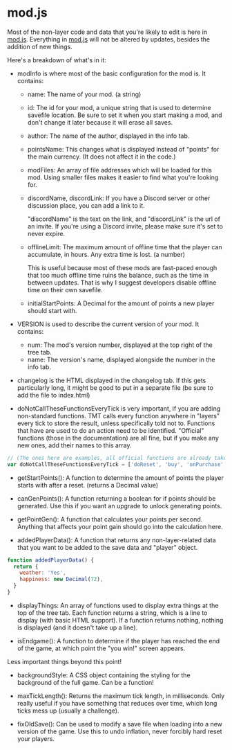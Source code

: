 # mod.js

Most of the non-layer code and data that you're likely to edit is here in [mod.js](/js/mod.js).
Everything in [mod.js](/js/mod.js) will not be altered by updates, besides the addition of new things.

Here's a breakdown of what's in it:

- modInfo is where most of the basic configuration for the mod is. It contains:

  - name: The name of your mod. (a string)
  - id: The id for your mod, a unique string that is used to determine savefile location. Be sure to set it when you start making a mod, and don't change it later because it will erase all saves.
  - author: The name of the author, displayed in the info tab.
  - pointsName: This changes what is displayed instead of "points" for the main currency. (It does not affect it in the code.)
  - modFiles: An array of file addresses which will be loaded for this mod. Using smaller files makes it easier to find what you're looking for.
  - discordName, discordLink: If you have a Discord server or other discussion place, you can add a link to it.

    "discordName" is the text on the link, and "discordLink" is the url of an invite. If you're using a Discord invite, please make sure it's set to never expire.

  - offlineLimit: The maximum amount of offline time that the player can accumulate, in hours. Any extra time is lost. (a number)

    This is useful because most of these mods are fast-paced enough that too much offline time ruins the balance, such as the time in between updates. That is why I suggest developers disable offline time on their own savefile.

  - initialStartPoints: A Decimal for the amount of points a new player should start with.

- VERSION is used to describe the current version of your mod. It contains:

  - num: The mod's version number, displayed at the top right of the tree tab.
  - name: The version's name, displayed alongside the number in the info tab.

- changelog is the HTML displayed in the changelog tab. If this gets particularly long, it might be good to put in a separate file (be sure to add the file to index.html)

- doNotCallTheseFunctionsEveryTick is very important, if you are adding non-standard functions. TMT calls every function anywhere in "layers" every tick to store the result, unless specifically told not to. Functions that have are used to do an action need to be identified. "Official" functions (those in the documentation) are all fine, but if you make any new ones, add their names to this array.

```js
// (The ones here are examples, all official functions are already taken care of)
var doNotCallTheseFunctionsEveryTick = ['doReset', 'buy', 'onPurchase', 'blowUpEverything']
```

- getStartPoints(): A function to determine the amount of points the player starts with after a reset. (returns a Decimal value)

- canGenPoints(): A function returning a boolean for if points should be generated. Use this if you want an upgrade to unlock generating points.

- getPointGen(): A function that calculates your points per second. Anything that affects your point gain should go into the calculation here.

- addedPlayerData(): A function that returns any non-layer-related data that you want to be added to the save data and "player" object.

```js
function addedPlayerData() {
  return {
    weather: 'Yes',
    happiness: new Decimal(72),
  }
}
```

- displayThings: An array of functions used to display extra things at the top of the tree tab. Each function returns a string, which is a line to display (with basic HTML support). If a function returns nothing, nothing is displayed (and it doesn't take up a line).

- isEndgame(): A function to determine if the player has reached the end of the game, at which point the "you win!" screen appears.

Less important things beyond this point!

- backgroundStyle: A CSS object containing the styling for the background of the full game. Can be a function!

- maxTickLength(): Returns the maximum tick length, in milliseconds. Only really useful if you have something that reduces over time, which long ticks mess up (usually a challenge).

- fixOldSave(): Can be used to modify a save file when loading into a new version of the game. Use this to undo inflation, never forcibly hard reset your players.

